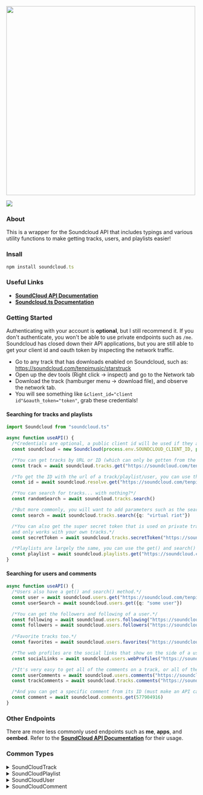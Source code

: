 <div align="left">
  <p>
    <a href="https://tenpi.github.io/soundcloud.ts/"><img src="https://raw.githubusercontent.com/Tenpi/soundcloud.ts/master/images/soundcloud.tslogo.gif" width="500" /></a>
  </p>
  <p>
    <a href="https://nodei.co/npm/soundcloud.ts/"><img src="https://nodei.co/npm/soundcloud.ts.png" /></a>
  </p>
</div>

### About
This is a wrapper for the Soundcloud API that includes typings and various utility functions
to make getting tracks, users, and playlists easier!

### Insall
```ts
npm install soundcloud.ts
```

### Useful Links
- [**SoundCloud API Documentation**](https://developers.soundcloud.com/docs/api/reference)
-  [**Soundcloud.ts Documentation**](https://tenpi.github.io/soundcloud.ts/)

### Getting Started
Authenticating with your account is **optional**, but I still recommend it. If you don't authenticate, you won't be able to use private endpoints such as `/me`. Soundcloud has closed down their API applications, but you are still able to get your 
client id and oauth token by inspecting the network traffic.
- Go to any track that has downloads enabled on Soundcloud, such as: https://soundcloud.com/tenpimusic/starstruck
- Open up the dev tools (Right click -> inspect) and go to the Network tab
- Download the track (hamburger menu -> download file), and observe the network tab.
- You will see something like `&client_id="client id"&oauth_token="token"`, grab these credentials!

#### Searching for tracks and playlists
```ts
import Soundcloud from "soundcloud.ts"

async function useAPI() {
  /*Credentials are optional, a public client id will be used if they are omitted.*/
  const soundcloud = new Soundcloud(process.env.SOUNDCLOUD_CLIENT_ID, process.env.SOUNDCLOUD_OAUTH_TOKEN)

  /*You can get tracks by URL or ID (which can only be gotten from the API)*/
  const track = await soundcloud.tracks.get("https://soundcloud.com/tenpimusic/snowflake")

  /*To get the ID with the url of a track/playlist/user, you can use the resolve endpoint.*/
  const id = await soundcloud.resolve.get("https://soundcloud.com/tenpimusic/snowflake")

  /*You can search for tracks... with nothing?*/
  const randomSearch = await soundcloud.tracks.search()

  /*But more commonly, you will want to add parameters such as the search query.*/
  const search = await soundcloud.tracks.search({q: "virtual riot"})

  /*You can also get the super secret token that is used on private tracks. Authentication required, 
  and only works with your own tracks.*/
  const secretToken = await soundcloud.tracks.secretToken("https://soundcloud.com/tenpimusic/kudasai")

  /*Playlists are largely the same, you can use the get() and search() methods.*/
  const playlist = await soundcloud.playlists.get("https://soundcloud.com/tenpimusic/sets/my-songs")
}
```

#### Searching for users and comments
```ts
async function useAPI() {
  /*Users also have a get() and search() method.*/
  const user = await soundcloud.users.get("https://soundcloud.com/tenpimusic")
  const userSearch = await soundcloud.users.get({q: "some user"})

  /*You can get the followers and following of a user.*/
  const following = await soundcloud.users.following("https://soundcloud.com/tenpimusic")
  const followers = await soundcloud.users.followers("https://soundcloud.com/tenpimusic")
  
  /*Favorite tracks too.*/
  const favorites = await soundcloud.users.favorites("https://soundcloud.com/tenpimusic")

  /*The web profiles are the social links that show on the side of a user's profile*/
  const socialLinks = await soundcloud.users.webProfiles("https://soundcloud.com/tenpimusic")

  /*It's very easy to get all of the comments on a track, or all of the comments by a user.*/
  const userComments = await soundcloud.users.comments("https://soundcloud.com/tenpimusic")
  const trackComments = await soundcloud.tracks.comments("https://soundcloud.com/tenpimusic/moonlight")

  /*And you can get a specific comment from its ID (must make an API call to get it).*/
  const comment = await soundcloud.comments.get(577904916)
}
```
### Other Endpoints
There are more less commonly used endpoints such as **me**, **apps**, and **oembed**. Refer to the [**SoundCloud API Documentation**](https://developers.soundcloud.com/docs/api/reference) for their usage.

### Common Types
<details>
<summary>SoundCloudTrack</summary>

```ts
export interface SoundCloudTrack {
    comment_count: number
    release: number | ""
    original_content_size: number
    track_type: SoundCloudTrackType | null
    original_format: string
    streamable: boolean
    download_url: string | null
    id: number
    state: "processing" | "failed" | "finished"
    last_modified: string
    favoritings_count: number
    kind: string
    purchase_url: string
    release_year: number | null
    sharing: string
    attachments_uri: string
    license: SoundCloudLicense
    user_id: number
    user_favorite: boolean
    waveform_url: string
    permalink: string
    permalink_url: string
    playback_count: number
    downloadable: boolean
    created_at: string
    description: string
    title: string
    duration: number
    artwork_url: string
    video_url: string | null
    tag_list: string
    release_month: number | null
    genre: string
    release_day: number | null
    reposts_count: number
    label_name: string | null
    commentable: boolean
    bpm: number | null
    policy: string
    key_signature: string
    isrc: string | null
    uri: string
    download_count: number
    likes_count: number
    purchase_title: string
    embeddable_by: string
    monetization_model: string
    user: SoundCloudUserMini
    user_playback_count: number | null
    stream_url: string
    label?: SoundCloudUserMini
    label_id: number | null
    asset_data?: string
    artwork_data?: string
}
```
</details>

<details>
<summary>SoundCloudPlaylist</summary>

```ts
export interface SoundCloudPlaylist {
    duration: number
    release_day: number | null
    permalink_url: string
    reposts_count: number
    genre: string | null
    permalink: string
    purchase_url: string | null
    release_month: number | null
    description: string | null
    uri: string
    label_name: string | null
    tag_list: string
    release_year: number | null
    secret_uri: string
    track_count: number
    user_id: number
    last_modified: string
    license: SoundCloudLicense
    tracks: SoundCloudTrack[]
    playlist_type: string | null
    id: number
    downloadable: boolean | null
    sharing: "private" | "public"
    secret_token?: string
    created_at: string
    release: number | null
    likes_count: number
    kind: "playlist"
    title: string
    type: string | null
    purchase_title: string | null
    artwork_url: string | null
    ean: string | null
    streamable: boolean
    user: SoundCloudUserMini
    embeddable_by: string
    label_id: string | null
}
```
</details>

<details>
<summary>SoundCloudUser</summary>

```ts
export interface SoundCloudUser {
    kind: "user"
    id: number
    permalink: string
    subscriptions: []
    username: string
    uri: string
    permalink_url: string
    avatar_url: string
    country: string
    full_name: string
    city: string
    description: string
    discogs_name: string | null
    myspace_name: string | null
    website: string | null
    website_title: string
    online: boolean
    track_count: number
    playlist_count: number
    followers_count: number
    followings_count: number
    likes_count: number
    comments_count: number
    public_favorites_count: number
    avatar_data?: string
    quota?: {
        unlimited_upload_quota: boolean
        upload_seconds_used: number
        upload_seconds_left: number
    }
    private_playlists_count?: number
    primary_email_confirmed?: boolean
    private_tracks_count?: number
    locale?: string
    last_modified: string
    first_name: string
    last_name: string
    reposts_count: number
    upload_seconds_left?: number
    plan: string

}
```
</details>

<details>
<summary>SoundCloudComment</summary>

```ts
export interface SoundCloudComment {
    kind: "comment"
    id: number
    created_at: string
    user_id: number
    track_id: number
    timestamp: number
    body: string
    uri: string
    user: SoundCloudUserMini
}
```
</details>